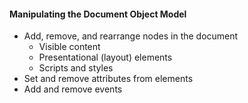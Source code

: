 #### Manipulating the Document Object Model

* Add, remove, and rearrange nodes in the document
    * Visible content
    * Presentational (layout) elements
    * Scripts and styles
* Set and remove attributes from elements
* Add and remove events
